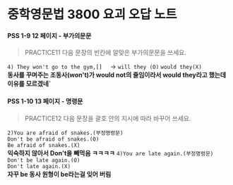 # 중학영문법 3800 요괴 오답 노트
#### PSS 1-9 12 페이지 - 부가의문문

 >PRACTICE11
 >다음 문장의 빈칸에 알맞은 부가의문문을 쓰세요.

`4) They won't go to the gym,[]  `  -> `will they (O)`  `would they(X)`<br/>
**동사를 꾸며주는 조동사(won't)가 would not의 줄임이라서 would they라고 했는데  이유를 모르겠네`** 

#### PSS 1-10 13 페이지 - 명령문

 >PRACTICE12
 >다음 문장을 괄호 안의 지시에 따라 바꾸어 쓰세요.

`2)You are afraid of snakes.(부정명령문)` <br/>
`Don't be afraid of snakes.(O)` <br/>
`Be afraid of snakes.(X)`<br/>
**익숙하지 않아서 Don't을 빼먹음 ㅋㅋㅋㅋ** 
`4)You are late again.(부정명령문)` <br/>
`Don't be late again.(O)` <br/>
`Don't late again.(X)`<br/>
**자꾸 be 동사 원형이 be라는걸 잊어 버림** 

